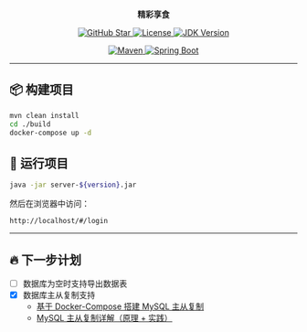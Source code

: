 <p align="center">
	<strong>精彩享食</strong>
</p>

<p align="center">
    <a target="blank" href="https://github.com/helltractor/enjoy-delicious-food">
        <img src="https://img.shields.io/github/stars/helltractor/enjoy-delicious-food.svg?style=social" alt="GitHub Star"/>
    </a>
    <a target="_blank" href="https://opensource.org/licenses/MIT">
        <img src="https://img.shields.io/:license-MIT-blue.svg" alt="License"/>
    </a>
    <a target="_blank" href="https://github.com/helltractor/enjoy-delicious-food">
        <img src="https://img.shields.io/badge/JDK-1.8.0_40+-green.svg" alt="JDK Version"/>
    </a>
</p>

<p align="center">
    <a target="blank" href="https://github.com/helltractor/enjoy-delicious-food">
        <img src="https://img.shields.io/badge/Maven-3.9.6-blue.svg" alt="Maven"/>
    </a>
    <a target="_blank" href="https://github.com/helltractor/enjoy-delicious-food">
        <img src="https://img.shields.io/badge/Spring%20Boot-2.7.3-green.svg" alt="Spring Boot"/>
    </a>
</p>

---

## 📦 构建项目

```sh
mvn clean install
cd ./build
docker-compose up -d
```

## 🚀 运行项目

```sh
java -jar server-${version}.jar
```

然后在浏览器中访问：

```
http://localhost/#/login
```

---

## 🔥 下一步计划

- [ ] 数据库为空时支持导出数据表
- [x] 数据库主从复制支持
    - [基于 Docker-Compose 搭建 MySQL 主从复制](https://www.cnblogs.com/haima/p/14341903.html)
    - [MySQL 主从复制详解（原理 + 实践）](https://www.cnblogs.com/wzh2010/p/15049805.html)
